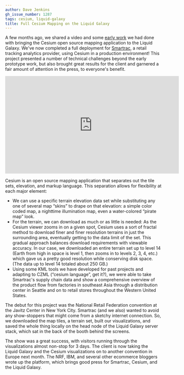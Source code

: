 ```yaml
---
author: Dave Jenkins
gh_issue_number: 1287
tags: cesium, liquid-galaxy
title: Full Cesium Mapping on the Liquid Galaxy
---
```




A few months ago, we shared a video and some [early work](/blog/2016/07/13/cesium-on-liquid-galaxy) we had done with bringing the Cesium open source mapping application to the Liquid Galaxy. We've now completed a full deployment for [Smartrac](https://www.smartrac-group.com/), a retail tracking analytics provider, using Cesium in a production environment!  This project presented a number of technical challenges beyond the early prototype work, but also brought great results for the client and garnered a fair amount of attention in the press, to everyone's benefit.

<iframe allowfullscreen="" frameborder="0" height="315" src="https://www.youtube.com/embed/CntuRx3Nig4" width="560"></iframe>

Cesium is an open source mapping application that separates out the tile sets, elevation, and markup language. This separation allows for flexibility at each major element:

- We can use a specific terrain elevation data set while substituting any one of several map “skins” to drape on that elevation: a simple color coded map, a nighttime illumination map, even a water-colored “pirate map” look.
- For the terrain, we can download as much or as little is needed: As the Cesium viewer zooms in on a given spot, Cesium uses a sort of fractal method to download finer and finer resolution terrains in just the surrounding area, eventually getting to the data limit of the set. This gradual approach balances download requirements with viewable accuracy. In our case, we downloaded an entire terrain set up to level 14 (Earth from high in space is level 1, then zooms in to levels 2, 3, 4, etc.) which gave us a pretty good resolution while conserving disk space. (The data up to level 14 totaled about 250 GB.)
- Using some KML tools we have developed for past projects and adapting to CZML (“cesium language”, get it?), we were able to take Smartrac's supply chain data and show a comprehensive overview of the product flow from factories in southeast Asia through a distribution center in Seattle and on to retail stores throughout the Western United States.

The debut for this project was the National Retail Federation convention at the Javitz Center in New York City. Smartrac (and we also) wanted to avoid any show-stoppers that might come from a sketchy internet connection. So, we downloaded the map tiles, a terrain set, built our visualizations, and saved the whole thing locally on the head node of the Liquid Galaxy server stack, which sat in the back of the booth behind the screens.

The show was a great success, with visitors running through the visualizations almost non-stop for 3 days. The client is now taking the Liquid Galaxy and the Cesium visualizations on to another convention in Europe next month. The NRF, IBM, and several other ecommerce bloggers wrote up the platform, which brings good press for Smartrac, Cesium, and the Liquid Galaxy.


